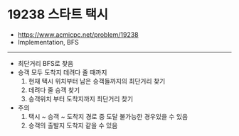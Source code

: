 # 19238 스타트 택시

- https://www.acmicpc.net/problem/19238
- Implementation, BFS
---
- 최단거리 BFS로 찾음
- 승객 모두 도착지 데려다 줄 때까지
    1. 현재 택시 위치부터 남은 승객들까지의 최단거리 찾기
    2. 데려다 줄 승객 찾기
    3. 승객위치 부터 도착지까지 최단거리 찾기
- 주의
    1. 택시 ~ 승객 ~ 도착지 경로 중 도달 불가능한 경우있을 수 있음
    2. 승객의 출발지 도착지 같을 수 있음
